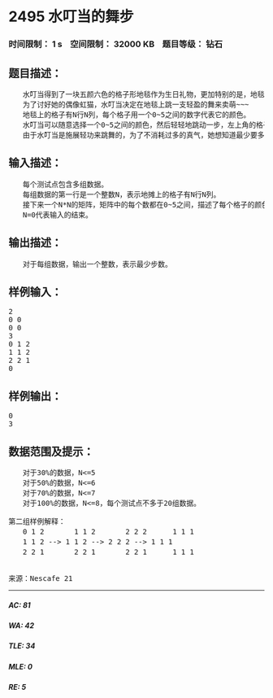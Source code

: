 # 2495 水叮当的舞步   
### 时间限制： 1 s&nbsp;&nbsp;&nbsp;&nbsp;空间限制： 32000 KB&nbsp;&nbsp;&nbsp;&nbsp;题目等级： 钻石  
## 题目描述：  

<pre>
　　水叮当得到了一块五颜六色的格子形地毯作为生日礼物，更加特别的是，地毯上格子的颜色还能随着踩踏而改变。  
　　为了讨好她的偶像虹猫，水叮当决定在地毯上跳一支轻盈的舞来卖萌~~~
　　地毯上的格子有N行N列，每个格子用一个0~5之间的数字代表它的颜色。  
　　水叮当可以随意选择一个0~5之间的颜色，然后轻轻地跳动一步，左上角的格子所在的联通块里的所有格子就会变成她选择的那种颜色。这里连通定义为：两个格子有公共边，并且颜色相同。  
　　由于水叮当是施展轻功来跳舞的，为了不消耗过多的真气，她想知道最少要多少步才能把所有格子的颜色变成一样的。
</pre>
  
  
## 输入描述：  

<pre>
　　每个测试点包含多组数据。  
　　每组数据的第一行是一个整数N，表示地摊上的格子有N行N列。  
　　接下来一个N*N的矩阵，矩阵中的每个数都在0~5之间，描述了每个格子的颜色。  
　　N=0代表输入的结束。
</pre>
  
  
## 输出描述：  

<pre>
　　对于每组数据，输出一个整数，表示最少步数。
</pre>
  
  
## 样例输入：  

<pre>
2  
0 0   
0 0  
3  
0 1 2  
1 1 2  
2 2 1  
0
</pre>
  
  
## 样例输出：  

<pre>
0  
3
</pre>
  
  
## 数据范围及提示：  

<pre>
　　对于30%的数据，N<=5  
　　对于50%的数据，N<=6  
　　对于70%的数据，N<=7  
　　对于100%的数据，N<=8，每个测试点不多于20组数据。  
  
第二组样例解释：  
　　0 1 2       1 1 2       2 2 2      1 1 1  
　　1 1 2 --> 1 1 2 --> 2 2 2 --> 1 1 1  
　　2 2 1       2 2 1       2 2 1      1 1 1
  

来源：Nescafe 21
</pre>
  
  
***  

##### AC: 81  
##### WA: 42  
##### TLE: 34  
##### MLE: 0  
##### RE: 5  
